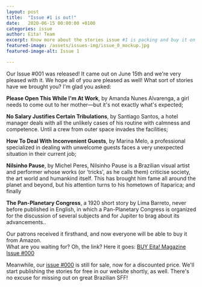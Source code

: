 ```yaml
---
layout: post
title:  "Issue #1 is out!"
date:   2020-06-15 00:00:00 +0100
categories: issue
author: Eita! Team
excerpt: Know more about the stories issue #1 is packing and buy it on Amazon! 
featured-image: /assets/issues-img/issue_0_mockup.jpg
featured-image-alt: Issue 1

---
```


Our Issue #001 was released! It came out on June 15th and we're very pleased with it. We hope all of you are pleased as well!
What sort of stories have we brought you? I'm glad you asked:

**Please Open This While I'm At Work**, by Amanda Nunes Alvarenga, a girl needs to come out to her mother—but it's not exactly what's expected;

**No Salary Justifies Certain Tribulations**, by Santiago Santos, a hotel manager deals with all the unlikely cases of his routine with calmness and competence. Until a crew from outer space invades the facilities;

**How To Deal With Inconvenient Guests**, by Marina Melo, a professional specialized in dealing with unwelcome guests faces a very unexpected situation in their current job;

**Nilsinho Pause**, by Michel Peres, Nilsinho Pause is a Brazilian visual artist and performer whose works (or 'tricks', as he calls them) criticise society, the art world and humankind itself. This has brought him fame all around the planet and beyond, but his attention turns to his hometown of Itaparica; and finally

**The Pan-Planetary Congress**, a 1920 short story by Lima Barreto, never before published in English, in which a Pan-Planetary Congress is organized for the discussion of several subjects and for Jupiter to brag about its advancements..

Our patrons received it firsthand, and now everyone will be able to buy it from Amazon.  
What are you waiting for? Oh, the link? Here it goes: <a href="https://www.amazon.com/dp/B096J1FYXK">BUY Eita! Magazine Issue #000</a>  
  
Meanwhile, our <a href="https://amzn.to/3pepXM8">issue #000</a> is still for sale, now for a discounted price. 
We'll start publishing the stories for free in our website shortly, as well. 
There's no excuse for missing out on great Brazilian SFF!
